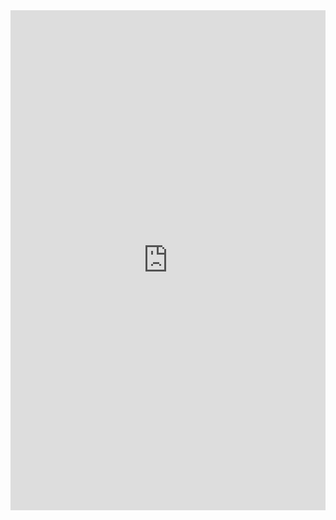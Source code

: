 <!-- Title: Carte DEMHETER
     Menu: Orienter un patient / Carte interactive
     Created: 2023-05-30 -->

<iframe class="alignwide" style="width: 1563px; max-width: 100%; height: 800px; border: medium none; margin-top: 0px;" src="https://carto.demheter.fr" data-origwidth="" data-origheight=""></iframe>

